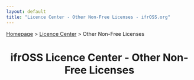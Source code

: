 ```yaml
---
layout: default
title: "Licence Center - Other Non-Free Licenses - ifrOSS.org"
---
```


<!---

Neue licenses can be added using the following template:

| Licence name | [🇬🇧](link) | SPDX-Tag |

Emojis for the links can be copied from https://emojipedia.org

--->

<p><a href="/ifrOSS/index_en.html">Homepage</a> > <a href="/ifrOSS/Pages/licence_center/en">Licence Center</a> > Other Non-Free Licenses<br></p>

<h1 style="text-align: center;">ifrOSS Licence Center - Other Non-Free Licenses</h1>
